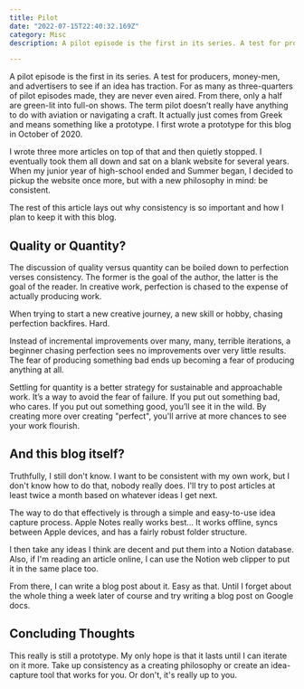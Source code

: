 ```yaml
---
title: Pilot
date: "2022-07-15T22:40:32.169Z"
category: Misc
description: A pilot episode is the first in its series. A test for producers, money-men, and advertisers to see if an idea has traction. Here's to hoping this one does!

---
```


A pilot episode is the first in its series. A test for producers, money-men, and advertisers to see if an idea has traction. For as many as three-quarters of pilot episodes made, they are never even aired. From there, only a half are green-lit into full-on shows. The term pilot doesn’t really have anything to do with aviation or navigating a craft. It actually just comes from Greek and means something like a prototype. I first wrote a prototype for this blog in October of 2020.

I wrote three more articles on top of that and then quietly stopped. I eventually took them all down and sat on a blank website for several years. When my junior year of high-school ended and Summer began, I decided to pickup the website once more, but with a new philosophy in mind: be consistent.

The rest of this article lays out why consistency is so important and how I plan to keep it with this blog.

## Quality or Quantity?

The discussion of quality versus quantity can be boiled down to perfection verses consistency. The former is the goal of the author, the latter is the goal of the reader. In creative work, perfection is chased to the expense of actually producing work.

When trying to start a new creative journey, a new skill or hobby, chasing perfection backfires. Hard.

Instead of incremental improvements over many, many, terrible iterations, a beginner chasing perfection sees no improvements over very little results. The fear of producing something bad ends up becoming a fear of producing anything at all.

Settling for quantity is a better strategy for sustainable and approachable work. It’s a way to avoid the fear of failure. If you put out something bad, who cares. If you put out something good, you’ll see it in the wild. By creating more over creating "perfect", you'll arrive at more chances to see your work flourish.

## And this blog itself?

Truthfully, I still don't know. I want to be consistent with my own work, but I don't know how to do that, nobody really does. I'll try to post articles at least twice a month based on whatever ideas I get next.

The way to do that effectively is through a simple and easy-to-use idea capture process. Apple Notes really works best... It works offline, syncs between Apple devices, and has a fairly robust folder structure.

I then take any ideas I think are decent and put them into a Notion database. Also, if I'm reading an article online, I can use the Notion web clipper to put it in the same place too.

From there, I can write a blog post about it. Easy as that. Until I forget about the whole thing a week later of course and try writing a blog post on Google docs.

## Concluding Thoughts

This really is still a prototype. My only hope is that it lasts until I can iterate on it more. Take up consistency as a creating philosophy or create an idea-capture tool that works for you. Or don't, it's really up to you.